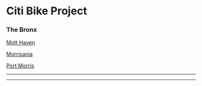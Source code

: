 

 #                                             Citi Bike Project                                           
 ###                                              The Bronx

 [Mott Haven](https://ivybirch.github.io/Honors-Bike-Website-Test/)

 [Morrisania](https://yukiyoshimatsu.github.io/morrisania_neighborhood)

 [Port Morris](http://caseywalsh22.github.io/HC1-Neighborhood)

 ***
 <script src="https://embed.github.com/view/geojson/IvyBirch/Bronx-Citi-Bikes/master/combined_geo.geojson"></script>
 ***



